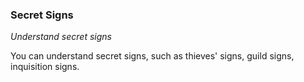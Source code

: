 
### Secret Signs

_Understand secret signs_

You can understand secret signs, such as thieves' signs, guild signs, inquisition signs.
